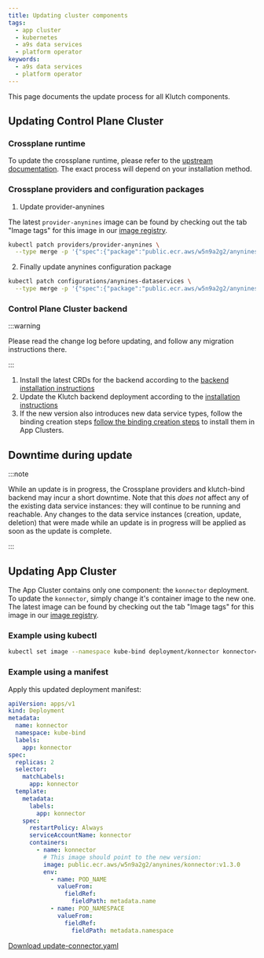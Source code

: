 ```yaml
---
title: Updating cluster components
tags:
  - app cluster
  - kubernetes
  - a9s data services
  - platform operator
keywords:
  - a9s data services
  - platform operator
---
```


This page documents the update process for all Klutch components.

## Updating Control Plane Cluster

### Crossplane runtime

To update the crossplane runtime, please refer to the
[upstream documentation](https://docs.crossplane.io/latest/software/upgrade/). The exact process will
depend on your installation method.

### Crossplane providers and configuration packages

1. Update provider-anynines

The latest `provider-anynines` image can be found by checking out the tab "Image tags" for this
image in our [image registry](https://gallery.ecr.aws/w5n9a2g2/anynines/provider-anynines).

```bash
kubectl patch providers/provider-anynines \
  --type merge -p '{"spec":{"package":"public.ecr.aws/w5n9a2g2/anynines/provider-anynines:v1.3.0"}}'
```

2. Finally update anynines configuration package

```bash
kubectl patch configurations/anynines-dataservices \
  --type merge -p '{"spec":{"package":"public.ecr.aws/w5n9a2g2/anynines/dataservices:v1.3.0"}}'
```

### Control Plane Cluster backend

:::warning

Please read the change log before updating, and follow any migration instructions there.

:::

1. Install the latest CRDs for the backend according to the
   [backend installation instructions](../control-plane-cluster-setup/index.md#prerequisites-2)
2. Update the Klutch backend deployment according to the
   [installation instructions](../control-plane-cluster-setup/index.md#deploy-the-klutch-backend)
3. If the new version also introduces new data service types, follow the binding creation steps
   [follow the binding creation steps](../control-plane-cluster-setup/setup-app-cluster.md)
   to install them in App Clusters.

## Downtime during update

:::note

While an update is in progress, the Crossplane providers and klutch-bind backend may incur a short
downtime. Note that this _does not_ affect any of the existing data service instances: they will
continue to be running and reachable. Any changes to the data service instances (creation, update,
deletion) that were made while an update is in progress will be applied as soon as the update is
complete.

:::

## Updating App Cluster

The App Cluster contains only one component: the `konnector` deployment. To update the
`konnector`, simply change it's container image to the new one. The latest image can be found by
checking out the tab "Image tags" for this image in our
[image registry](https://gallery.ecr.aws/w5n9a2g2/anynines/konnector).

### Example using kubectl

```bash
kubectl set image --namespace kube-bind deployment/konnector konnector=public.ecr.aws/w5n9a2g2/anynines/konnector:v1.3.0
```

### Example using a manifest

Apply this updated deployment manifest:

```yaml
apiVersion: apps/v1
kind: Deployment
metadata:
  name: konnector
  namespace: kube-bind
  labels:
    app: konnector
spec:
  replicas: 2
  selector:
    matchLabels:
      app: konnector
  template:
    metadata:
      labels:
        app: konnector
    spec:
      restartPolicy: Always
      serviceAccountName: konnector
      containers:
        - name: konnector
          # This image should point to the new version:
          image: public.ecr.aws/w5n9a2g2/anynines/konnector:v1.3.0
          env:
            - name: POD_NAME
              valueFrom:
                fieldRef:
                  fieldPath: metadata.name
            - name: POD_NAMESPACE
              valueFrom:
                fieldRef:
                  fieldPath: metadata.namespace
```

<a href="/po_files/update-konnector.yaml" target="_blank" download>Download
update-connector.yaml</a>
